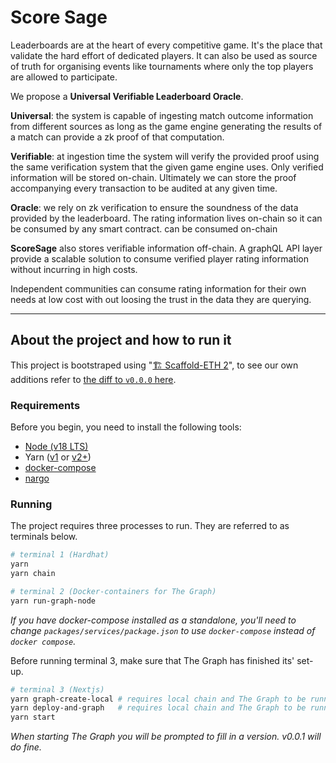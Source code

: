 # Score Sage

Leaderboards are at the heart of every competitive game. It's the place that validate the hard effort of dedicated players. It can also be used as source of truth for organising events like tournaments where only the top players are allowed to participate.

We propose a **Universal Verifiable Leaderboard Oracle**.

**Universal**: the system is capable of ingesting match outcome information from different sources as long as the game engine generating the results of a match can provide a zk proof of that computation.

**Verifiable**: at ingestion time the system will verify the provided proof using the same verification system that the given game engine uses. Only verified information will be stored on-chain. Ultimately we can store the proof accompanying every transaction to be audited at any given time.

**Oracle**: we rely on zk verification to ensure the soundness of the data provided by the leaderboard. The rating information lives on-chain so it can be consumed by any smart contract. can be consumed on-chain

**ScoreSage** also stores verifiable information off-chain. A graphQL API layer provide a scalable solution to consume verified player rating information without incurring in high costs.

Independent communities can consume rating information for their own needs at low cost with out loosing the trust in the data they are querying.

---
## About the project and how to run it

This  project is bootstraped using "[🏗 Scaffold-ETH 2](https://github.com/scaffold-eth/scaffold-eth-2/tree/main)", to see our own additions refer to [the diff to `v0.0.0` here](https://github.com/Mautjee/score-sage/compare/v0.0.0...develop).


### Requirements

Before you begin, you need to install the following tools:

- [Node (v18 LTS)](https://nodejs.org/en/download/)
- Yarn ([v1](https://classic.yarnpkg.com/en/docs/install/) or [v2+](https://yarnpkg.com/getting-started/install))
- [docker-compose](https://docs.docker.com/compose/install/)
- [nargo](https://noir-lang.org/getting_started/nargo_installation#installation)

### Running
The project requires three processes to run. They are referred to as terminals below.

```bash
# terminal 1 (Hardhat)
yarn
yarn chain
```
```bash
# terminal 2 (Docker-containers for The Graph)
yarn run-graph-node
```
*If you have docker-compose installed as a standalone, you'll need to change `packages/services/package.json` to use `docker-compose` instead of `docker compose`.*


Before running terminal 3, make sure that The Graph has finished its' set-up.
```bash
# terminal 3 (Nextjs)
yarn graph-create-local # requires local chain and The Graph to be running
yarn deploy-and-graph   # requires local chain and The Graph to be running
yarn start
```
*When starting The Graph you will be prompted to fill in a version. v0.0.1 will do fine.*
